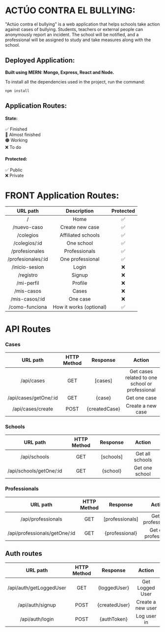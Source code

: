 # ACTÚO CONTRA EL BULLYING: 

"Actúo contra el bullying" is a web application that helps schools take action against cases of bullying. Students, teachers or external people can anonymously report an incident. The school will be notified, and a professional will be assigned to study and take measures along with the school.

## Deployed Application:

**Built using MERN: Mongo, Express, React and Node.**

To install all the dependencies used in the project, run the command:

```
npm install
```




## Application Routes:

#### State:
✅ Finished  
🔵 Almost finished  
🟠 Working  
❌ To do  

#### Protected:
✅ Public  
❌ Private  


# FRONT Application Routes:

|          URL path          |        Description        |  Protected  |
| :------------------------: | :-----------------------: | :---------: |
|  /                         |  Home                     |     ✅      |
|  /nuevo-caso               |  Create new case          |     ✅      |
|  /colegios                 |  Affiliated schools       |     ✅      |
|  /colegios/:id             |  One school               |     ✅      |
|  /profesionales            |  Professionals            |     ✅      |
|  /profesionales/:id        |  One professional         |     ✅      |
|  /inicio-sesion            |  Login                    |     ❌      |
|  /registro                 |  Signup                   |     ❌      |
|  /mi-perfil                |  Profile                  |     ❌      |
|  /mis-casos                |  Cases                    |     ❌      |
|  /mis-casos/:id            |  One case                 |     ❌      |
|  /como-funciona            |  How it works (optional)  |     ✅      |


# API Routes

### Cases
| URL path                   | HTTP Method     | Response              | Action                  |
| :------------------------: | :-------------: | :-------------------: | :---------------------: | 
| /api/cases                 | GET             | [cases]               |  Get cases related to one school or professional  |
| /api/cases/getOne/:id      | GET             | {case}                |  Get one case           |
| /api/cases/create          | POST            | {createdCase}         |  Create a new case      |
  
  
### Schools  
| URL path                   | HTTP Method     | Response              | Action                  |
| :------------------------: | :-------------: | :-------------------: | :---------------------: | 
| /api/schools               | GET             | [schools]             |  Get all schools        |
| /api/schools/getOne/:id    | GET             | {school}              |  Get one school         |
  

### Professionals  
| URL path                   | HTTP Method     | Response              | Action                  |
| :------------------------: | :-------------: | :-------------------: | :---------------------: |
| /api/professionals         | GET             | [professionals]       |  Get all professionals  |
| /api/professionals/getOne/:id| GET           | {professional}        |  Get one professional   |


## Auth routes
| URL path                   | HTTP Method     | Response              | Action                  |
| :-------------------------:| :-------------: | :--------------------:| :----------------------:|
| /api/auth/getLoggedUser    | GET             | {loggedUser}          | Get Logged User         |
| /api/auth/signup           | POST            | {createdUser}         | Create a new user       |
| /api/auth/login            | POST            | {authToken}           | Log user in             |